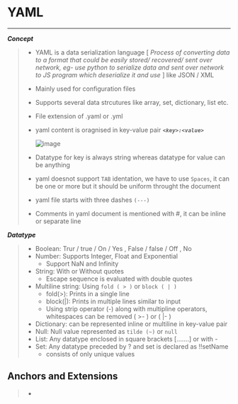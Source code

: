 # YAML
-------------------------------
***Concept***
> - YAML is a data serialization language [ *Process of converting data to a format that could be easily stored/ recovered/ sent over network, eg- use python to serialize data and sent over network to JS program which deserialize it and use* ] like JSON / XML
> - Mainly used for configuration files
> - Supports several data strcutures like array, set, dictionary, list etc.
> - File extension of .yaml or .yml
> - yaml content is oragnised in key-value pair ***`<key>:<value>`***
> 
>   ![image](https://user-images.githubusercontent.com/103237142/176063242-a466072e-4139-4b74-90cd-65b7b78adb6b.png)
> - Datatype for key is always string whereas datatype for value can be anything
> - yaml doesnot support `TAB` identation, we have to use `Spaces`, it can be one or more but it should be uniform throught the document
> - yaml file starts with three dashes `(---)` 
> - Comments in yaml document is mentioned with #, it can be inline or separate line


***Datatype***
> - Boolean: Trur / true / On / Yes , False / false / Off , No
> - Number: Supports Integer, Float and Exponential
>   * Support NaN and Infinity
> - String: With or Without quotes
>   * Escape sequence is evaluated with double quotes
> - Multiline string: Using `fold ( > )` or `block ( | )`
>   * fold(>): Prints in a single line
>   * block(|): Prints in multiple lines similar to input
>   + Using strip operator (-) along with multipline operators, whitespaces can be removed ( >- ) or ( |- )
> - Dictionary: can be represented inline or multiline in key-value pair
> - Null: Null value represented as `tilde (~)` or `null`
> - List: Any datatype enclosed in square brackets [.......] or with -
> - Set: Any datatype preceded by ? and set is declared as !!setName
>   * consists of only unique values


## Anchors and Extensions
> - 
